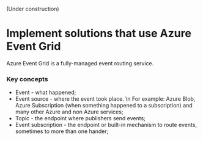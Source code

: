 (Under construction)
# Implement solutions that use Azure Event Grid
Azure Event Grid is a fully-managed event routing service.

### Key concepts
* Event - what happened;
* Event source - where the event took place. \n
  For example: Azure Blob, Azure Subscription (when something happened to a subscription) and many other Azure and non Azure services;
* Topic - the endpoint where publishers send events;
* Event subscription - the endpoint or built-in mechanism to route events, sometimes to more than one hander;


